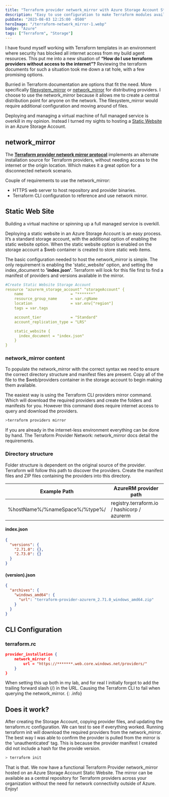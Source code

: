 ```yaml
---
title: "Terraform provider network_mirror with Azure Storage Account Static Website"
description: "Easy to use configuration to make Terraform modules available inside your closed network without access to the internet."
pubDate: "2023-08-03 12:25:00 -0500"
heroImage: "/terraform-network_mirror-1.webp"
badge: "Azure"
tags: ["Terraform", "Storage"]
---
```


I have found myself working with Terraform templates in an environment where security has blocked all internet access from my build agent resources. This put me into a new situation of **“How do I use terraform providers without access to the internet”?** Reviewing the terraform documents for such a situation took me down a rat hole, with a few promising options.

Burried in Terraform documentation are options that fit the need. More specifically [filesystem_mirror][tf-file_mirror] or [network_mirror][tf-network_mirror] for distributing providers. I choose to use the network_mirror because it allows me to create a central distribution point for anyone on the network. The filesystem_mirror would require additional configuration and moving around of files.

Deploying and managing a virtual machine of full managed service is overkill in my opinion. Instead I turned my sights to hosting a [Static Website][az-sa-staticwebsite] in an Azure Storage Account.

##  network_mirror

The **[Terraform provider network mirror protocol][tf_network_mirror_protocol]** implements an alternate installation source for Terraform providers, without needing access to the internet or the origin location. Which makes it a great option for a disconnected network scenario.

Couple of requirements to use the network_mirror:

- HTTPS web server to host repository and provider binaries.
- Terraform CLI configuration to reference and use network mirror.

## Static Web Site

Building a virtual machine or spinning up a full managed service is overkill. 

Deploying a static website in an Azure Storage Account is an easy process. It’s a standard storage account, with the additional option of enabling the static website option. When the static website option is enabled on the storage account a $web container is created to store static web items.

The basic configuration needed to host the network_mirror is simple. The only requirement is enabling the 'static_website' option, and setting the index_document to **'index.json'**. Terraform will look for this file first to find a manifest of providers and versions available in the mirror.

```yaml
#Create Static Website Storage Account
resource "azurerm_storage_account" "storageAccount" {
    name                     = "*******"
    resource_group_name      = var.rgName
    location                 = var.env["region"]
    tags = var.tags

    account_tier             = "Standard"
    account_replication_type = "LRS"

    static_website {
      index_document = "index.json"
    }
}
```

### network_mirror content

To populate the network_mirror with the correct syntax we need to ensure the correct directory structure and manifest files are present. Copy all of the file to the $web/providers container in the storage account to begin making them available.

The easiest way is using the Terraform CLI providers mirror command. Which will download the required providers and create the folders and manifests for you. However this command does require internet access to query and download the providers.

```sh
>terraform providers mirror
```

If you are already in the internet-less environment everything can be done by hand. The Terraform Provider Network: network_mirror docs detail the requirements.

### Directory structure

Folder structure is dependent on the original source of the provider. Terraform will follow this path to discover the providers. Create the manifest files and ZIP files containing the providers into this directory.

|Example Path|AzureRM provider path|
|---|---|
|%hostName%/%nameSpace%/%type%/|registry.terraform.io / hashicorp / azurerm|

#### index.json

```json
{
  "versions": {
    "2.71.0": {},
    "2.73.0": {}
  }
}
```

#### (version).json

```json
{
  "archives": {
    "windows_amd64": {
      "url": "terraform-provider-azurerm_2.71.0_windows_amd64.zip"
    }
  }
}
```





## CLI Configuration


### terraform.rc

```json
provider_installation {
    network_mirror {
        url = "https://*******.web.core.windows.net/providers/"
    }
}
```

When setting this up both in my lab, and for real I initially forgot to add the trailing forward slash (/) in the URL. Causing the Terraform CLI to fail when querying the network_mirror.
{: .info}

## Does it work?

After creating the Storage Account, copying provider files, and updating the terraform.rc configuration. We can test to see if everything worked. Running terraform init will download the required providers from the network_mirror. The best way I was able to confirm the provider is pulled from the mirror is the 'unauthenticated' tag. This is because the provider manifest I created did not include a hash for the provide version.

```sh
> terraform init
```

That is that. We now have a functional Terraform Provider network_mirror hosted on an Azure Storage Account Static Website. The mirror can be available as a central repository for Terraform providers across your organization without the need for network connectivity outside of Azure. Enjoy!

[tf-file_mirror]: https://www.terraform.io/docs/cli/config/config-file.html#implied-local-mirror-directories
[tf-network_mirror]: https://www.terraform.io/docs/cli/config/config-file.html#network_mirror
[tf_network_mirror_protocol]: https://developer.hashicorp.com/terraform/internals/provider-network-mirror-protocol
[az-sa-staticwebsite]: https://docs.microsoft.com/en-us/azure/storage/blobs/storage-blob-static-website